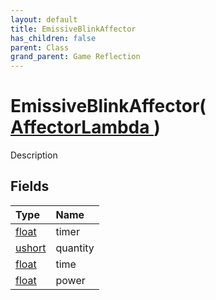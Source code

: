 ```yaml
---
layout: default
title: EmissiveBlinkAffector
has_children: false
parent: Class
grand_parent: Game Reflection
---
```

# EmissiveBlinkAffector( [ AffectorLambda ](/riftbreaker-wiki/docs/game-reflection/classes/affector_lambda/) )
Description 

## Fields

| Type | Name |
|:----------|:--------------|
| [float](/riftbreaker-wiki/docs/game-reflection/components/float/) | timer |
| [ushort](/riftbreaker-wiki/docs/game-reflection/enums/ushort/) | quantity |
| [float](/riftbreaker-wiki/docs/game-reflection/components/float/) | time |
| [float](/riftbreaker-wiki/docs/game-reflection/components/float/) | power |

